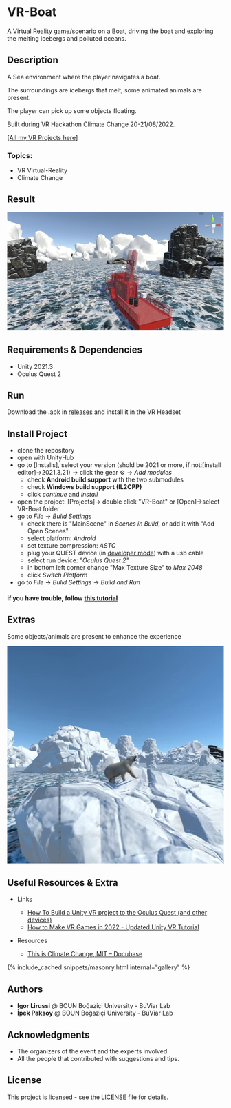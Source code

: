 # VR-Boat
A Virtual Reality game/scenario on a Boat, driving the boat and exploring the melting icebergs and polluted oceans. 

## Description 
A Sea environment where the player navigates a boat.

The surroundings are icebergs that melt, some animated animals are present. 

The player can pick up some objects floating. 

Built during VR Hackathon Climate Change 20-21/08/2022.

[[All my VR Projects here]](https://github.com/igor-lirussi?tab=repositories&q=virtual-reality)

### Topics:
- VR Virtual-Reality 
- Climate Change

## Result
![Result](./img/result.jpg)

## Requirements & Dependencies
- Unity 2021.3
- Oculus Quest 2

## Run
Download the .apk in [releases](https://github.com/igor-lirussi/VR-Boat/releases) and install it in the VR Headset

## Install Project
- clone the repository
- open with UnityHub
- go to [Installs], select your version (shold be 2021 or more, if not:[install editor]->2021.3.21) -> click the gear ⚙️ -> _Add modules_
  - check **Android build support** with the two submodules
  - check **Windows build support (IL2CPP)**
  - click _continue_ and _install_
- open the project: [Projects]-> double click "VR-Boat" or [Open]->select VR-Boat folder
- go to _File_ -> _Bulid Settings_ 
  - check there is "MainScene" in _Scenes in Build_, or add it with "Add Open Scenes"
  - select platform: _Android_
  - set texture compression: _ASTC_
  - plug your QUEST device (in [developer mode](https://developer.oculus.com/documentation/native/android/mobile-device-setup/#enable-developer-mode)) with a usb cable
  - select run device: _"Oculus Quest 2"_
  - in bottom left corner change "Max Texture Size" to _Max 2048_
  - click _Switch Platform_
- go to _File_ -> _Bulid Settings_ -> _Build and Run_

#### if you have trouble, follow [this tutorial](https://youtu.be/pNYY1JsS7tY)

<section>
  <div class="container">
    <div class="row align-items-center">
      <div class="col-lg-6">
        <div class="p-5">
          <h2 class="display-4 text-center te t-lg-left">Extras</h2>
          <p>Some objects/animals are present to enhance the experience</p>
        </div>
      </div>
      <div class="col-lg-6">
        <div class="p-5">
          <img class="img-fluid rounded-circle" src="./img/polarbear.jpg" alt="">
        </div>
      </div>
    </div>
  </div>
</section>


## Useful Resources & Extra
- Links
  - [How To Build a Unity VR project to the Oculus Quest (and other devices) ](https://www.youtube.com/watch?v=pNYY1JsS7tY)
  - [How to Make VR Games in 2022 - Updated Unity VR Tutorial](https://www.youtube.com/watch?v=yxMzAw2Sg5w&t=0s)

- Resources
  - [This is Climate Change, MIT – Docubase ](https://docubase.mit.edu/project/this-is-climate-change/)

{% include_cached snippets/masonry.html internal="gallery" %}

## Authors
* **Igor Lirussi** @ BOUN Boğaziçi University - BuViar Lab
* **İpek Paksoy** @ BOUN Boğaziçi University - BuViar Lab

## Acknowledgments
*   The organizers of the event and the experts involved.
*   All the people that contributed with suggestions and tips.

## License
This project is licensed - see the [LICENSE](LICENSE) file for details.
